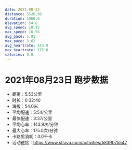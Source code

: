 ```yaml
---
date: 2021-08-23
distance: 5526.80
duration: 1960.0
elevation: 54.0
avg_speed: 10.15
max_speed: 16.56
avg_pace: 5.91
max_pace: 3.62
avg_heartrate: 143.9
max_heartrate: 175.0
calories: 0.0
---
```


# 2021年08月23日 跑步数据

- 距离：5.53公里
- 时长：0:32:40
- 海拔：54.0米
- 平均配速：5:54/公里
- 最快配速：3:37/公里
- 平均心率：143.9次/分钟
- 最大心率：175.0次/分钟
- 卡路里消耗：0.0千卡
- 活动链接：https://www.strava.com/activities/5839075547
